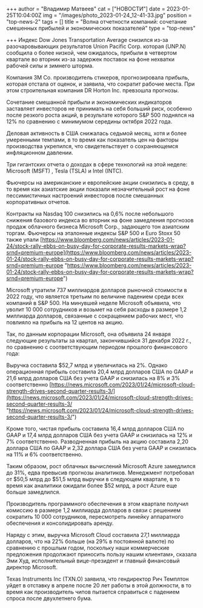 +++
author = "Владимир Матвеев"
cat = ["НОВОСТИ"]
date = 2023-01-25T10:04:00Z
img = "/images/photo_2023-01-24_12-41-33.jpg"
position = "top-news-2"
tags = []
title = "Волна отчетности компаний: сочетание смешенных прибылей и экономических показателей"
type = "top-news"

+++
Индекс Dow Jones Transportation Average снизился из-за разочаровывающих результатов Union Pacific Corp. которая (UNP.N) сообщила о более низкой, чем ожидалось, прибыли в четвертом квартале во вторник из-за задержек поставок на фоне нехватки рабочей силы и зимнего шторма.

Компания 3M Co. производитель стикеров, прогнозировала прибыль, которая отстала от оценок, и заявила, что сократит рабочие места. При этом строительная компания DR Horton Inc. превзошла прогнозы.

Сочетание смешанной прибыли и экономических индикаторов заставляет инвесторов не принимать на себя больший риск, особенно после резкого роста акций, в результате которого S&P 500 поднялся на 12% по сравнению с минимумом середины октября 2022 года.

Деловая активность в США снижалась седьмой месяц, хотя и более умеренными темпами, в то время как показатель цен на факторы производства укрепился, что свидетельствует о сохраняющемся инфляционном давлении.

Три гигантских отчета о доходах в сфере технологий на этой неделе: Microsoft (MSFT) , Tesla (TSLA) и Intel (INTC).

Фьючерсы на американские и европейские акции снизились в среду, в то время как азиатские акции показали незначительный рост на фоне пессимистичных настроений инвесторов после смешанных корпоративных отчетов.

Контракты на Nasdaq 100 снизились на 0,6% после небольшого снижения базового индекса во вторник на фоне замедления прогнозов продаж облачного бизнеса Microsoft Corp., задающего тон азиатским торгам. Фьючерсы на эталонные индексы S&P 500 и Euro Stoxx 50 также упали [https://www.bloomberg.com/news/articles/2023-01-24/stock-rally-ebbs-on-busy-day-for-corporate-results-markets-wrap?srnd=premium-europe](https://www.bloomberg.com/news/articles/2023-01-24/stock-rally-ebbs-on-busy-day-for-corporate-results-markets-wrap?srnd=premium-europe "https://www.bloomberg.com/news/articles/2023-01-24/stock-rally-ebbs-on-busy-day-for-corporate-results-markets-wrap?srnd=premium-europe")

Microsoft утратили 737 миллиардов долларов рыночной стоимости в 2022 году, что является третьим по величине падением среди всех компаний в S&P 500. На минувшей неделе Microsoft объявила, что уволит 10 000 сотрудников и возьмет на себя расходы в размере 1,2 миллиарда долларов, связанные с сокращением рабочих мест, что повлияло на прибыль на 12 центов на акцию.

Так, по данным корпорации Microsoft, она объявила 24 января следующие результаты за квартал, закончившийся 31 декабря 2022 г., по сравнению с соответствующим периодом прошлого финансового года:

Выручка составила $52,7 млрд и увеличилась на 2%. Однако операционная прибыль составила 20,4 млрд долларов США по GAAP и 21,6 млрд долларов США без учета GAAP и снизилась на 8% и 3% соответственно [https://news.microsoft.com/2023/01/24/microsoft-cloud-strength-drives-second-quarter-results-3/](https://news.microsoft.com/2023/01/24/microsoft-cloud-strength-drives-second-quarter-results-3/ "https://news.microsoft.com/2023/01/24/microsoft-cloud-strength-drives-second-quarter-results-3/")

Кроме того, чистая прибыль составила 16,4 млрд долларов США по GAAP и 17,4 млрд долларов США без учета GAAP и снизилась на 12% и 7% соответственно. Разводненная прибыль на акцию составила 2,20 доллара США по GAAP и 2,32 доллара США без учета GAAP и снизилась на 11% и 6% соответственно.

Таким образом, рост облачных вычислений Microsoft Azure замедлился до 31%, едва превысив прогнозы аналитиков. Менеджмент потребовал от $50,5 млрд до $51,5 млрд выручки в следующем квартале, в то время как аналитики ожидали более $52 млрд, а рост Azure еще больше замедлился.

Производитель программного обеспечения в этом квартале получил комиссию в размере 1,2 миллиарда долларов в связи с решением сократить 10 000 сотрудников, пересмотреть линейку аппаратного обеспечения и консолидировать аренду.

Наряду с этим, выручка Microsoft Cloud составила 27,1 миллиарда долларов, что на 22% больше (на 29% в постоянной валюте) по сравнению с прошлым годом, поскольку наши коммерческие предложения продолжают приносить пользу нашим клиентам»,  сказала Эми Худ, исполнительный вице-президент и главный финансовый директор Microsoft.

Texas Instruments Inc (TXN.O) заявила, что гендиректор Рич Темплтон уйдет в отставку в апреле после 20 лет работы в этой должности, в то время как производитель чипов пытается справиться с падением спроса после двухлетнего бума.